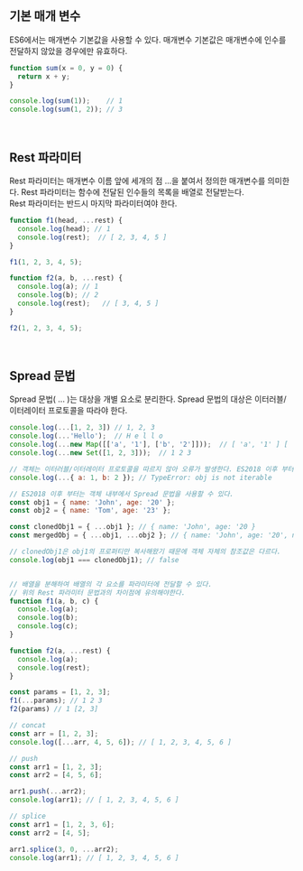 ## 기본 매개 변수
ES6에서는 매개변수 기본값을 사용할 수 있다. 매개변수 기본값은 매개변수에 인수를 전달하지 않았을 경우에만 유효하다.   
```javascript
function sum(x = 0, y = 0) {
  return x + y;
}

console.log(sum(1));    // 1
console.log(sum(1, 2)); // 3
```
<br/>

## Rest 파라미터
Rest 파라미터는 매개변수 이름 앞에 세개의 점 ...을 붙여서 정의한 매개변수를 의미한다. Rest 파라미터는 함수에 전달된 인수들의 목록을 배열로 전달받는다.   
Rest 파라미터는 반드시 마지막 파라미터여야 한다.   
```javascript
function f1(head, ...rest) {
  console.log(head); // 1
  console.log(rest);  // [ 2, 3, 4, 5 ]
}

f1(1, 2, 3, 4, 5);

function f2(a, b, ...rest) {
  console.log(a); // 1
  console.log(b); // 2
  console.log(rest);   // [ 3, 4, 5 ]
}

f2(1, 2, 3, 4, 5);
```
<br/>

## Spread 문법
Spread 문법( ... )는 대상을 개별 요소로 분리한다. Spread 문법의 대상은 이터러블/이터레이터 프로토콜을 따라야 한다.   
```javascript
console.log(...[1, 2, 3]) // 1, 2, 3
console.log(...'Hello');  // H e l l o
console.log(...new Map([['a', '1'], ['b', '2']]));  // [ 'a', '1' ] [ 'b', '2' ]
console.log(...new Set([1, 2, 3]));  // 1 2 3

// 객체는 이터러블/이터레이터 프로토콜을 따르지 않아 오류가 발생한다. ES2018 이후 부터는 객체에도 Spread 문법을 사용할 수 있다.
console.log(...{ a: 1, b: 2 }); // TypeError: obj is not iterable

// ES2018 이후 부터는 객체 내부에서 Spread 문법을 사용할 수 있다.
const obj1 = { name: 'John', age: '20' };
const obj2 = { name: 'Tom', age: '23' };

const clonedObj1 = { ...obj1 }; // { name: 'John', age: '20 }
const mergedObj = { ...obj1, ...obj2 }; // { name: 'John', age: '20', name: 'Tom', age: '23' }

// clonedObj1은 obj1의 프로퍼티만 복사해왔기 때문에 객체 자체의 참조값은 다르다.
console.log(obj1 === clonedObj1); // false


// 배열을 분해하여 배열의 각 요소를 파라미터에 전달할 수 있다.
// 위의 Rest 파라미터 문법과의 차이점에 유의해야한다.
function f1(a, b, c) {
  console.log(a);
  console.log(b);
  console.log(c);
}

function f2(a, ...rest) {
  console.log(a);
  console.log(rest);
}

const params = [1, 2, 3];
f1(...params); // 1 2 3
f2(params) // 1 [2, 3]

// concat
const arr = [1, 2, 3];
console.log([...arr, 4, 5, 6]); // [ 1, 2, 3, 4, 5, 6 ]

// push
const arr1 = [1, 2, 3];
const arr2 = [4, 5, 6];

arr1.push(...arr2);
console.log(arr1); // [ 1, 2, 3, 4, 5, 6 ]

// splice
const arr1 = [1, 2, 3, 6];
const arr2 = [4, 5];

arr1.splice(3, 0, ...arr2);
console.log(arr1); // [ 1, 2, 3, 4, 5, 6 ]
```

